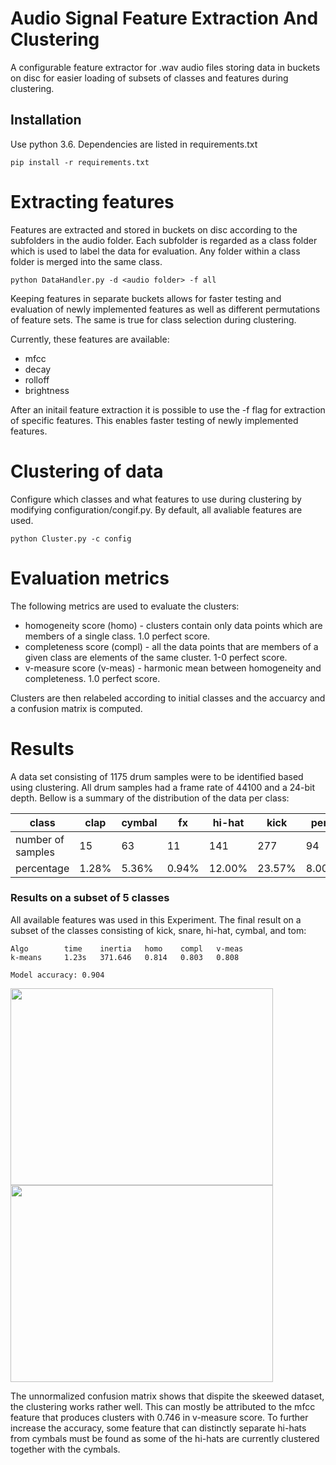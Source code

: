 Audio Signal Feature Extraction And Clustering
=========

A configurable feature extractor for .wav audio files storing data in buckets on disc for easier
loading of subsets of classes and features during clustering.

Installation
------------
Use python 3.6. Dependencies are listed in requirements.txt


```
pip install -r requirements.txt
```

Extracting features
=========
Features are extracted and stored in buckets on disc according to the subfolders in the audio folder.
Each subfolder is regarded as a class folder which is used to label the data for evaluation.
Any folder within a class folder is merged into the same class.


```
python DataHandler.py -d <audio folder> -f all
```
Keeping features in separate buckets allows for faster testing and evaluation of newly implemented features as well as different permutations of feature sets. The same is true for class selection during clustering.

Currently, these features are available:
- mfcc
- decay
- rolloff
- brightness

After an initail feature extraction it is possible to use the -f flag for extraction of specific features.
This enables faster testing of newly implemented features.

Clustering of data
============
Configure which classes and what features to use during clustering by modifying configuration/congif.py.
By default, all avaliable features are used.

```
python Cluster.py -c config
```

Evaluation metrics
==============
The following metrics are used to evaluate the clusters:
- homogeneity score (homo) - clusters contain only data points which are members of a single class. 1.0 perfect score.
- completeness score (compl) - all the data points that are members of a given class are elements of the same cluster. 1-0 perfect score.
- v-measure score (v-meas) - harmonic mean between homogeneity and completeness. 1.0 perfect score.

Clusters are then relabeled according to initial classes and the accuarcy and a confusion matrix is computed.

Results
=============

A data set consisting of 1175 drum samples were to be identified based using clustering. All drum samples had a frame rate of 44100 and a 24-bit depth.
Bellow is a summary of the distribution of the data per class:

| class | clap | cymbal | fx | hi-hat | kick | perc | rim | snare | tom | (total) |
| --- | --- | --- | --- | --- | --- | --- | --- | --- | --- | --- |
| number of samples | 15 | 63 | 11 | 141 | 277 | 94 | 252 | 174 | 148 | (1175) |
| percentage | 1.28% | 5.36% | 0.94% | 12.00% | 23.57% | 8.00% | 21.45% | 14.81% | 12.60% | (100%)


### Results on a subset of 5 classes

All available features was used in this Experiment.
The final result on a subset of the classes consisting of kick, snare, hi-hat, cymbal, and tom:

```
Algo		time	inertia	  homo	  compl	  v-meas
k-means  	1.23s	371.646	  0.814	  0.803	  0.808

Model accuracy: 0.904
```


<img align="center" width="420" height="315" src="https://github.com/victorwegeborn/Audio-Signal-Feature-Extraction-And-Clustering/blob/master/results/confusion_matrix.png"><img align="center" width="420" height="315" src="https://github.com/victorwegeborn/Audio-Signal-Feature-Extraction-And-Clustering/blob/master/results/confusion_matrix_norm.png">

The unnormalized confusion matrix shows that dispite the skeewed dataset, the clustering works rather well. This can mostly be attributed to the mfcc feature that produces clusters with 0.746 in v-measure score. To further increase the accuracy, some feature that can distinctly separate hi-hats from cymbals must be found as some of the hi-hats are currently clustered together with the cymbals.
